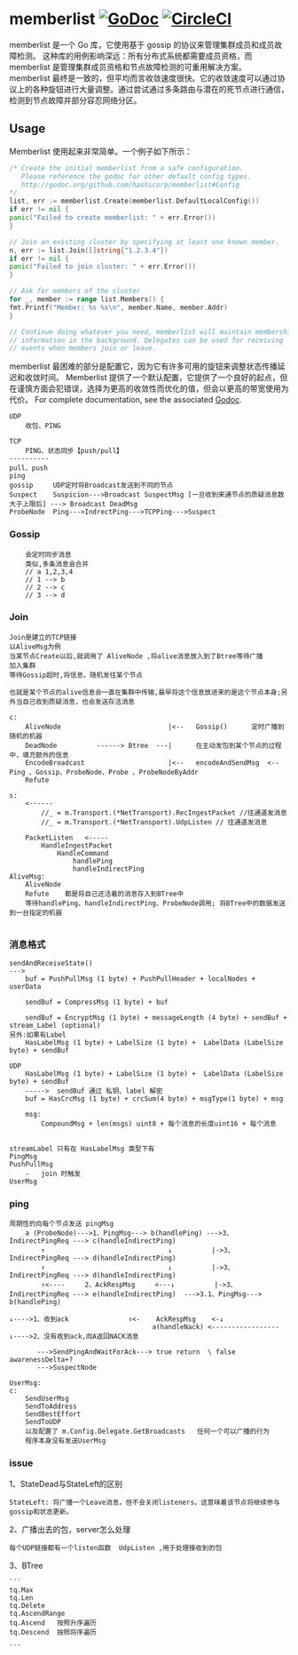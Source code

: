 # memberlist [![GoDoc](https://godoc.org/github.com/hashicorp/memberlist?status.png)](https://godoc.org/github.com/hashicorp/memberlist) [![CircleCI](https://circleci.com/gh/hashicorp/memberlist.svg?style=svg)](https://circleci.com/gh/hashicorp/memberlist)

memberlist 是一个 Go 库，它使用基于 gossip 的协议来管理集群成员和成员故障检测。 这种库的用例影响深远：所有分布式系统都需要成员资格，而 memberlist 是管理集群成员资格和节点故障检测的可重用解决方案。
memberlist 最终是一致的，但平均而言收敛速度很快。它的收敛速度可以通过协议上的各种旋钮进行大量调整。通过尝试通过多条路由与潜在的死节点进行通信，检测到节点故障并部分容忍网络分区。

## Usage

Memberlist 使用起来非常简单。一个例子如下所示：

```go
/* Create the initial memberlist from a safe configuration.
   Please reference the godoc for other default config types.
   http://godoc.org/github.com/hashicorp/memberlist#Config
*/
list, err := memberlist.Create(memberlist.DefaultLocalConfig())
if err != nil {
panic("Failed to create memberlist: " + err.Error())
}

// Join an existing cluster by specifying at least one known member.
n, err := list.Join([]string{"1.2.3.4"})
if err != nil {
panic("Failed to join cluster: " + err.Error())
}

// Ask for members of the cluster
for _, member := range list.Members() {
fmt.Printf("Member: %s %s\n", member.Name, member.Addr)
}

// Continue doing whatever you need, memberlist will maintain membership
// information in the background. Delegates can be used for receiving
// events when members join or leave.
```

memberlist 最困难的部分是配置它，因为它有许多可用的旋钮来调整状态传播延迟和收敛时间。 Memberlist
提供了一个默认配置，它提供了一个良好的起点，但在谨慎方面会犯错误，选择为更高的收敛性而优化的值，但会以更高的带宽使用为代价。 For complete documentation, see the
associated [Godoc](http://godoc.org/github.com/hashicorp/memberlist).

``` 
UDP
    收包、PING

TCP 
    PING、状态同步【push/pull】
----------
pull、push
ping       
gossip     UDP定时将Broadcast发送到不同的节点
Suspect    Suspicion--->Broadcast SuspectMsg [一旦收到来通节点的质疑消息数大于上限后] ---> Broadcast DeadMsg
ProbeNode  Ping--->IndrectPing--->TCPPing--->Suspect

```

### Gossip
``` Broadcast
    会定时同步消息
    类似,多条消息会合并
    // a 1,2,3,4
	// 1 --> b
	// 2 --> c
	// 3 --> d
```

### Join
```
Join是建立的TCP链接
以AliveMsg为例
当某节点Create以后,就调用了 AliveNode ,将alive消息放入到了Btree等待广播
加入集群
等待Gossip超时,将信息，随机发往某个节点

也就是某个节点的alive信息会一直在集群中传输,最早将这个信息放进来的是这个节点本身;另外当自己收到质疑消息，也会发送存活消息

c:
    AliveNode                           |<--   Gossip()      定时广播到随机的机器
    DeadNode          ------> Btree  ---|      在主动发包到某个节点的过程中，填充额外的信息
    EncodeBroadcast                     |<--   encodeAndSendMsg  <--  Ping 、Gossip、ProbeNode、Probe 、ProbeNodeByAddr
    Refute

s:
    <------
        //_ = m.Transport.(*NetTransport).RecIngestPacket //往通道发消息
        //_ = m.Transport.(*NetTransport).UdpListen // 往通道发消息
			
    PacketListen   <-----
        HandleIngestPacket
            HandleCommand
                handlePing
                handleIndirectPing
AliveMsg:
    AliveNode  
    Refute    都是将自己还活着的消息存入到BTree中
    等待handlePing、handleIndirectPing、ProbeNode调用; 将BTree中的数据发送到一台指定的机器
    
```

### 消息格式
```
sendAndReceiveState()
---> 
    buf = PushPullMsg (1 byte) + PushPullHeader + localNodes + userData
    
    sendBuf = CompressMsg (1 byte) + buf
    
    sendBuf = EncryptMsg (1 byte) + messageLength (4 byte) + sendBuf + stream_Label (optional)
另外:如果有Label
    HasLabelMsg (1 byte) + LabelSize (1 byte) +  LabelData (LabelSize byte) + sendBuf
    
UDP 
    HasLabelMsg (1 byte) + LabelSize (1 byte) +  LabelData (LabelSize byte) + sendBuf
    ----->  sendBuf 通过 私钥、label 解密
    buf = HasCrcMsg (1 byte) + crcSum(4 byte) + msgType(1 byte) + msg
    
    msg:
        CompoundMsg + len(msgs) uint8 + 每个消息的长度uint16 + 每个消息
    
```

```
streamLabel 只有在 HasLabelMsg 类型下有
PingMsg
PushPullMsg
    -   join 时触发
UserMsg
```

### ping
```
周期性的向每个节点发送 pingMsg
    a (ProbeNode)--->1、PingMsg---> b(handlePing) --->3、IndirectPingReq ---> c(handleIndirectPing)
        ↑                               ↓          |->3、IndirectPingReq ---> d(handleIndirectPing)
        ↑                               ↓          |->3、IndirectPingReq ---> d(handleIndirectPing)
        ↑<----     2、AckRespMsg     <---↓          |->3、IndirectPingReq ---> e(handleIndirectPing)  --->3.1、PingMsg---> b(handlePing) 
                                                                         ↓---->1、收到ack               ↑<-    AckRespMsg    <-↓
                                    a(handleNack) <-----------------     ↓---->2、没有收到ack,向A返回NACK消息      
                                             
       --->SendPingAndWaitForAck---> true return  \ false awarenessDelta+?    
       --->SuspectNode

```



```
UserMsg:
c:
    SendUserMsg
    SendToAddress
    SendBestEffort
    SendToUDP
    以及配置了 m.Config.Delegate.GetBroadcasts   任何一个可以广播的行为
    程序本身没有发送UserMsg
```




### issue

1、StateDead与StateLeft的区别

    StateLeft: 将广播一个Leave消息，但不会关闭listeners，这意味着该节点将继续参与gossip和状态更新。
    


2、广播出去的包，server怎么处理

    每个UDP链接都有一个listen函数  UdpListen ,用于处理接收到的包

3、BTree

    ```
    tq.Max
    tq.Len
    tq.Delete
    tq.AscendRange
    tq.Ascend   按照升序遍历
    tq.Descend  按照将序遍历
    
    ```


